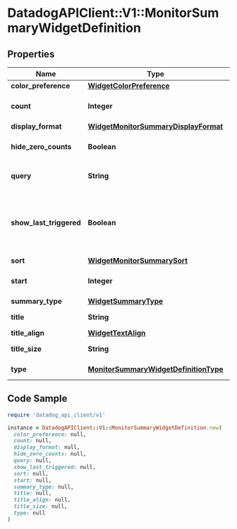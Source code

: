 # DatadogAPIClient::V1::MonitorSummaryWidgetDefinition

## Properties

| Name | Type | Description | Notes |
| ---- | ---- | ----------- | ----- |
| **color_preference** | [**WidgetColorPreference**](WidgetColorPreference.md) |  | [optional] |
| **count** | **Integer** | The number of monitors to display. | [optional] |
| **display_format** | [**WidgetMonitorSummaryDisplayFormat**](WidgetMonitorSummaryDisplayFormat.md) |  | [optional] |
| **hide_zero_counts** | **Boolean** | Whether to show counts of 0 or not. | [optional] |
| **query** | **String** | Query to filter the monitors with. |  |
| **show_last_triggered** | **Boolean** | Whether to show the time that has elapsed since the monitor/group triggered. | [optional] |
| **sort** | [**WidgetMonitorSummarySort**](WidgetMonitorSummarySort.md) |  | [optional] |
| **start** | **Integer** | The start of the list. Typically 0. | [optional] |
| **summary_type** | [**WidgetSummaryType**](WidgetSummaryType.md) |  | [optional] |
| **title** | **String** | Title of the widget. | [optional] |
| **title_align** | [**WidgetTextAlign**](WidgetTextAlign.md) |  | [optional] |
| **title_size** | **String** | Size of the title. | [optional] |
| **type** | [**MonitorSummaryWidgetDefinitionType**](MonitorSummaryWidgetDefinitionType.md) |  | [default to &#39;manage_status&#39;] |

## Code Sample

```ruby
require 'datadog_api_client/v1'

instance = DatadogAPIClient::V1::MonitorSummaryWidgetDefinition.new(
  color_preference: null,
  count: null,
  display_format: null,
  hide_zero_counts: null,
  query: null,
  show_last_triggered: null,
  sort: null,
  start: null,
  summary_type: null,
  title: null,
  title_align: null,
  title_size: null,
  type: null
)
```

